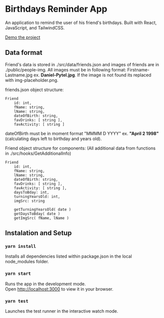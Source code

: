 # Birthdays Reminder App

An application to remind the user of his friend's birthdays. Built with React, JavaScript, and TailwindCSS.

[Demo the project](https://danielrpytel.github.io/birthday-reminders)

## Data format

Friend's data is stored in ./src/data/friends.json and images of friends are in ./public/people-img.
All images must be in following format: Firstname-Lastname.jpg ex. **Daniel-Pytel.jpg**. If the image is not found its replaced with img-placeholder.png.

friends.json object structure:
```
Friend
    id: int,
    fName: string,
    lName: string,
    dateOfBirth: string,
    favDrinks: [ string ],
    favActivity: [ string ]
```
dateOfBirth must be in moment format "MMMM D YYYY" ex. **"April 2 1998"** (calculating days left to birthday and years old).

Friend object structure for components:
(All additional data from functions in ./src/hooks/GetAdditionalInfo)

```
Friend
    id: int,
    fName: string,
    lName: string,
    dateOfBirth: string,
    favDrinks: [ string ],
    favActivity: [ string ],
    daysToBday: int,
    turningYearsOld: int,
    imgSrc: string

    getTurningYearsOld( date )
    getDaysToBday( date )
    getImgSrc( fName, lName )
```

## Instalation and Setup

### `yarn install`

Installs all dependencies listed within package.json in the local node_modules folder.

### `yarn start`

Runs the app in the development mode.\
Open [http://localhost:3000](http://localhost:3000) to view it in your browser.

### `yarn test`

Launches the test runner in the interactive watch mode.

